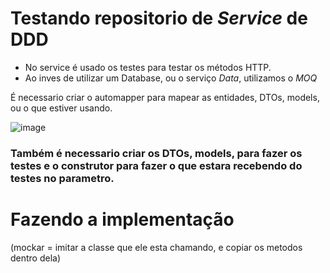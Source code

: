 # Testando repositorio de *Service* de DDD

- No service é usado os testes para testar os métodos HTTP.
- Ao inves de utilizar um Database, ou o serviço *Data*, utilizamos o *MOQ*

É necessario criar o automapper para mapear as entidades, DTOs, models, ou o que estiver usando.

![image](https://user-images.githubusercontent.com/58439854/102408177-fff3a280-3fcb-11eb-9cd3-7f03ddbd40ab.png)

### Também é necessario criar os DTOs, models, para fazer os testes e o construtor para fazer o que estara recebendo do testes no parametro.

# Fazendo a implementação

(mockar = imitar a classe que ele esta chamando, e copiar os metodos dentro dela)